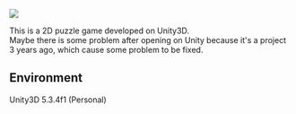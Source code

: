 ![](https://github.com/reginalxy/ForiRun/raw/master/美工/0%20HomePage.jpg)   
  

This is a 2D puzzle game developed on Unity3D.   
Maybe there is some problem after opening on Unity because it's a project 3 years ago, which cause some problem to be fixed.

## Environment

Unity3D 5.3.4f1 (Personal)